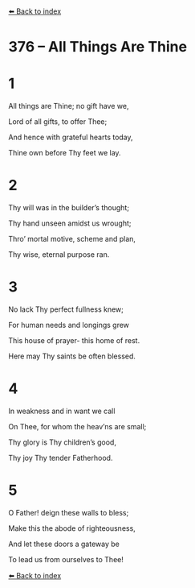 [⬅️ Back to index](../README.md)

# 376 – All Things Are Thine





# 1

All things are Thine; no gift have we,

Lord of all gifts, to offer Thee;

And hence with grateful hearts today,

Thine own before Thy feet we lay.



# 2

Thy will was in the builder’s thought;

Thy hand unseen amidst us wrought;

Thro’ mortal motive, scheme and plan,

Thy wise, eternal purpose ran.



# 3

No lack Thy perfect fullness knew;

For human needs and longings grew

This house of prayer- this home of rest.

Here may Thy saints be often blessed.



# 4

In weakness and in want we call

On Thee, for whom the heav’ns are small;

Thy glory is Thy children’s good,

Thy joy Thy tender Fatherhood.



# 5

O Father! deign these walls to bless;

Make this the abode of righteousness,

And let these doors a gateway be

To lead us from ourselves to Thee!

[⬅️ Back to index](../README.md)
